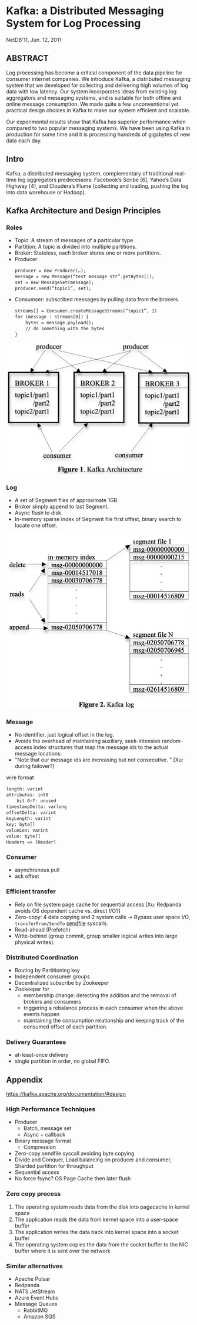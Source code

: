 # Kafka: a Distributed Messaging System for Log Processing

NetDB'11, Jun. 12, 2011

## ABSTRACT

Log processing has become a critical component of the data pipeline for consumer internet companies. We introduce Kafka, a distributed messaging system that we developed for collecting and delivering high volumes of log data with low latency. Our system incorporates ideas from existing log aggregators and messaging systems, and is suitable for both offline and online message consumption. We made quite a few unconventional yet practical design choices in Kafka to make our system efficient and scalable.

Our experimental results show that Kafka has superior
performance when compared to two popular messaging systems.
We have been using Kafka in production for some time and it is
processing hundreds of gigabytes of new data each day.

## Intro

Kafka, a distributed messaging system, complementary of traditional real-time log aggregators predecessors: Facebook’s Scribe [6], Yahoo’s Data Highway [4], and Cloudera’s Flume  (collecting and loading, pushing the log into data warehouse or Hadoop).

## Kafka Architecture and Design Principles

### Roles

- Topic: A stream of messages of a particular type.
- Partition: A topic is divided into
multiple partitions.
- Broker: Stateless, each broker stores one or more 
partitions.
- Producer
    ```
    producer = new Producer(…);
    message = new Message(“test message str”.getBytes());
    set = new MessageSet(message);
    producer.send(“topic1”, set);
    ```
- Consumser: subscribed messages by pulling data
from the brokers.
    ```
    streams[] = Consumer.createMessageStreams(“topic1”, 1)
    for (message : streams[0]) {
        bytes = message.payload();
        // do something with the bytes
    }
    ```

![](images/Kafka_a_Distributed_Messaging_System_for_Log_Processing/kafka-arch.png)

### Log

- A set of Segment files of approximate 1GB.
- Broker simply append to last Segment.
- Async flush to disk
- In-memory sparse index of Segment file first offest, binary search to locate one offset.

![](images/Kafka_a_Distributed_Messaging_System_for_Log_Processing/kafka-segment.png)

### Message
- No identifier, just logical offset in the log.
- Avoids the overhead of maintaining auxiliary, seek-intensive random-access index structures that map the message ids to the actual message locations.
- "Note that our message ids are increasing but not
consecutive. " [Xu: during failover?]

wire format
```
length: varint
attributes: int8
    bit 0~7: unused
timestampDelta: varlong
offsetDelta: varint
keyLength: varint
key: byte[]
valueLen: varint
value: byte[]
Headers => [Header]
```

### Consumer
- asynchronous pull
- ack offset

### Efficient transfer

- Rely on file system page cache for sequential access
    [Xu: Redpanda avoids OS dependent cache vs. direct I/O?]
- Zero-copy: 4 data copying and 2 system calls -> Bypass user space I/O, `transferFrom/SendTo` [sendfile](https://man7.org/linux/man-pages/man2/sendfile.2.html) syscalls.
- Read-ahead (Prefetch)
- Write-behind (group commit, group smaller logical writes into large physical writes). 

### Distributed Coordination

- Routing by Partitioning key
- Independent consumer groups
- Decentralized subscribe by Zookeeper
- Zookeeper for
    - membership change: detecting the addition and the removal of brokers and consumers
    - triggering a rebalance process in each consumer when the above events happen
    - maintaining the consumption relationship and keeping track of the consumed offset of each partition.

### Delivery Guarantees

- at-least-once delivery
- single partition in order, no global FIFO.

## Appendix

https://kafka.apache.org/documentation/#design


### High Performance Techniques

- Producer
    - Batch, message set
    - Async + callback
- Binary message format
    - Compression
- Zero-copy sendfile syscall avoiding byte copying
- Divide and Conquer, Load balancing on producer and consumer, Sharded partition for throughput
- Sequential access
- No force fsync? OS Page Cache then later flush

### Zero copy process

1. The operating system reads data from the disk into pagecache in kernel space
2. The application reads the data from kernel space into a user-space buffer
3. The application writes the data back into kernel space into a socket buffer
4. The operating system copies the data from the socket buffer to the NIC buffer where it is sent over the network

### Similar alternatives

- Apache Pulsar 
- Redpanda
- NATS JetStream
- Azure Event Hubs
- Message Queues
    - RabbitMQ
    - Amazon SQS